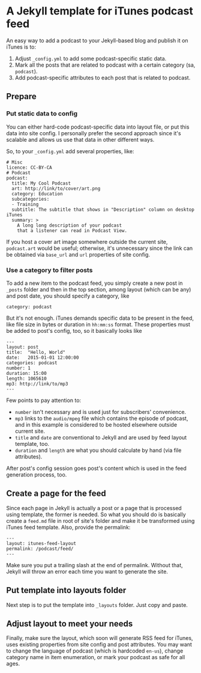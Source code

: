 # A Jekyll template for iTunes podcast feed
An easy way to add a podcast to your Jekyll-based blog and publish it on iTunes is to:

1. Adjust `_config.yml` to add some podcast-specific static data.
2. Mark all the posts that are related to podcast with a certain category (sa, `podcast`).
3. Add podcast-specific attributes to each post that is related to podcast.

## Prepare

### Put static data to config

You can either hard-code podcast-specific data into layout file, or put this data into site config. I personally prefer the second approach since it's scalable and allows us use that data in other different ways.

So, to your `_config.yml` add several properties, like:

```
# Misc
licence: CC-BY-CA
# Podcast
podcast:
  title: My Cool Podcast
  art: http://link/to/cover/art.png
  category: Education
  subcategories:
  - Training
  subtitle: The subtitle that shows in "Description" column on desktop iTunes
  summary: >
    A long long description of your podcast
    that a listener can read in Podcast View.
```

If you host a cover art image somewhere outside the current site, `podcast.art` would be useful; otherwise, it's unnecessary since the link can be obtained via `base_url` and `url` properties of site config.

### Use a category to filter posts

To add a new item to the podcast feed, you simply create a new post in `_posts` folder and then in the top section, among layout (which can be any) and post date, you should specify a category, like

```
category: podcast
```

But it's not enough. iTunes demands specific data to be present in the feed, like file size in bytes or duration in `hh:mm:ss` format. These properties must be added to post's config, too, so it basically looks like

```
---
layout: post
title:  "Hello, World"
date:   2015-01-01 12:00:00
categories: podcast
number: 1
duration: 15:00
length: 1065610
mp3: http://link/to/mp3
---
```

Few points to pay attention to:

* `number` isn't necessary and is used just for subscribers' convenience.
* `mp3` links to the `audio/mpeg` file which contains the episode of podcast, and in this example is considered to be hosted elsewhere outside current site.
* `title` and `date` are conventional to Jekyll and are used by feed layout template, too.
* `duration` and `length` are what you should calculate by hand (via file attributes).

After post's config session goes post's content which is used in the feed generation process, too.

## Create a page for the feed

Since each page in Jekyll is actually a post or a page that is processed using template, the former is needed. So what you should do is basically create a `feed.md` file in root of site's folder and make it be transformed using iTunes feed template. Also, provide the permalink:

```
---
layout: itunes-feed-layout
permalink: /podcast/feed/
---
```

Make sure you put a trailing slash at the end of permalink. Without that, Jekyll will throw an error each time you want to generate the site.

## Put template into layouts folder

Next step is to put the template into `_layouts` folder. Just copy and paste.

## Adjust layout to meet your needs

Finally, make sure the layout, which soon will generate RSS feed for iTunes, uses existing properties from site config and post attributes. You may want to change the language of podcast
(which is hardcoded `en-us`),
change category name in item enumeration, or mark your podcast as safe for all ages.